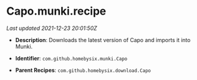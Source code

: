 # Capo.munki.recipe

_Last updated 2021-12-23 20:01:50Z_

- **Description**: Downloads the latest version of Capo and imports it into Munki.

- **Identifier**: `com.github.homebysix.munki.Capo`

- **Parent Recipes**: `com.github.homebysix.download.Capo`
